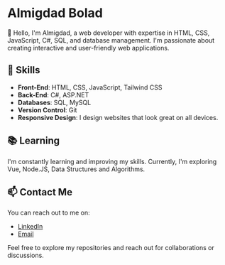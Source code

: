 # Almigdad Bolad

👋 Hello, I'm Almigdad, a web developer with expertise in HTML, CSS, JavaScript, C#, SQL, and database management. I'm passionate about creating interactive and user-friendly web applications.

## 🔧 Skills

- **Front-End**: HTML, CSS, JavaScript, Tailwind CSS
- **Back-End**: C#, ASP.NET
- **Databases**: SQL, MySQL
- **Version Control**: Git
- **Responsive Design**: I design websites that look great on all devices.
<!---
## 🌐 Projects

Here are a few of my notable projects:

- [Project 1 Name](link): A web application showcasing my front-end development skills.
- [Project 2 Name](link): A back-end application using C# and SQL.
- [Project 3 Name](link): A responsive design project using Tailwind CSS.
-->

## 📚 Learning

I'm constantly learning and improving my skills. Currently, I'm exploring Vue, Node.JS, Data Structures and Algorithms.

## 📫 Contact Me

You can reach out to me on:

- [LinkedIn](https://www.linkedin.com/in/almigdad-bolad/)
- [Email](mailto:almigdadbolad@gmail.com)

Feel free to explore my repositories and reach out for collaborations or discussions.

